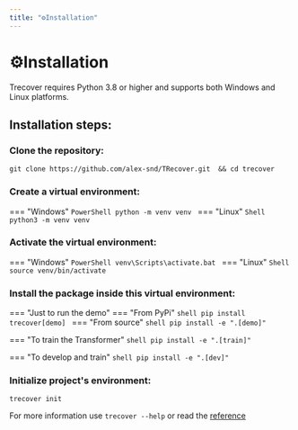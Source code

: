 ```yaml
---
title: "⚙️Installation"
---
```


# ⚙️Installation

Trecover requires Python 3.8 or higher and supports both Windows and Linux platforms.

## Installation steps:
### Clone the repository:

```shell
git clone https://github.com/alex-snd/TRecover.git  && cd trecover
```

### Create a virtual environment:
=== "Windows"
    ```PowerShell
    python -m venv venv
    ```
=== "Linux"
    ```Shell 
    python3 -m venv venv
    ```

### Activate the virtual environment:

=== "Windows"
    ```PowerShell
    venv\Scripts\activate.bat
    ```
=== "Linux"
    ```Shell
    source venv/bin/activate
    ```

### Install the package inside this virtual environment:

=== "Just to run the demo"
    === "From PyPi"
        ```shell
        pip install trecover[demo]
        ```
    === "From source"
        ```shell
        pip install -e ".[demo]"
        ```

=== "To train the Transformer"
    ```shell
    pip install -e ".[train]"
    ```

=== "To develop and train"
    ```shell
    pip install -e ".[dev]"
    ```



### Initialize project's environment:

```shell
trecover init
```
For more information use ``trecover --help`` or read the 
[reference](https://alex-snd.github.io/TRecover/src/trecover/app/cli/)

